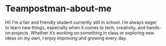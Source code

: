 # Teampostman-about-me
Hi! I'm a fair and friendly student currently still in school. I’m always eager to learn new things, especially when it comes to tech, creativity, and hands-on projects. Whether it’s working on something in class or exploring new ideas on my own, I enjoy improving and growing every day.
